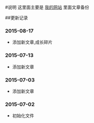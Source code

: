#说明
   这里面主要是 [我的网站](http://www.wangkongming.cn "孔明的自留地") 里面文章备份

##更新记录

### 2015-08-17
- 添加新文章,成长碎片

### 2015-07-13
- 添加新文章

### 2015-07-03
- 添加新文章

### 2015-07-02
- 初始化文件

